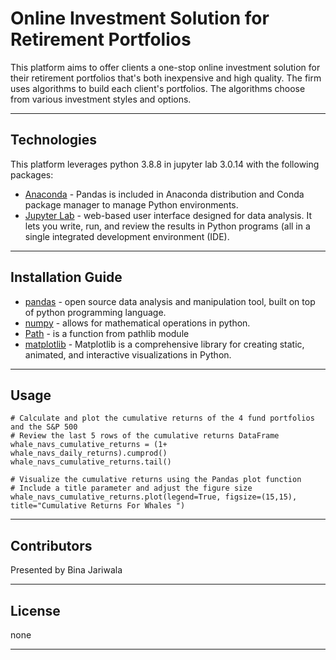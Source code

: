 # Online Investment Solution for Retirement Portfolios
This platform aims to offer clients a one-stop online investment solution for their retirement portfolios that's both inexpensive and high quality. The firm uses algorithms to build each client's portfolios. The algorithms choose from various investment styles and options. 

---
## Technologies
This platform leverages python 3.8.8 in jupyter lab 3.0.14 with the following packages:
- [Anaconda](https://www.anaconda.com/products/individual) - Pandas is included in Anaconda distribution and Conda package manager to manage Python environments.
- [Jupyter Lab](https://jupyter.org/) - web-based user interface designed for data analysis. It lets you write, run, and review the results in Python programs (all in a single integrated development environment (IDE).
---
## Installation Guide
- [pandas](https://pandas.pydata.org/) - open source data analysis and manipulation tool, built on top of python programming language.
- [numpy](https://numpy.org/) - allows for mathematical operations in python.
- [Path](https://docs.python.org/3/library/pathlib.html) - is a function from pathlib module 
- [matplotlib](https://matplotlib.org/) - Matplotlib is a comprehensive library for creating static, animated, and interactive visualizations in Python.

---
## Usage
```
# Calculate and plot the cumulative returns of the 4 fund portfolios and the S&P 500
# Review the last 5 rows of the cumulative returns DataFrame
whale_navs_cumulative_returns = (1+ whale_navs_daily_returns).cumprod()
whale_navs_cumulative_returns.tail()

# Visualize the cumulative returns using the Pandas plot function
# Include a title parameter and adjust the figure size
whale_navs_cumulative_returns.plot(legend=True, figsize=(15,15), title="Cumulative Returns For Whales ")

```


---
## Contributors
Presented by Bina Jariwala 

---
## License
none

---
